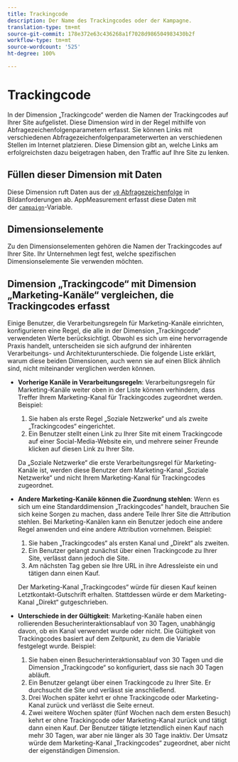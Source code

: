 ```yaml
---
title: Trackingcode
description: Der Name des Trackingcodes oder der Kampagne.
translation-type: tm+mt
source-git-commit: 178e372e63c436268a1f7028d986504983430b2f
workflow-type: tm+mt
source-wordcount: '525'
ht-degree: 100%

---
```



# Trackingcode

In der Dimension „Trackingcode“ werden die Namen der Trackingcodes auf Ihrer Site aufgelistet. Diese Dimension wird in der Regel mithilfe von Abfragezeichenfolgenparametern erfasst. Sie können Links mit verschiedenen Abfragezeichenfolgenparameterwerten an verschiedenen Stellen im Internet platzieren. Diese Dimension gibt an, welche Links am erfolgreichsten dazu beigetragen haben, den Traffic auf Ihre Site zu lenken.

## Füllen dieser Dimension mit Daten

Diese Dimension ruft Daten aus der [`v0` Abfragezeichenfolge](/help/implement/validate/query-parameters.md) in Bildanforderungen ab. AppMeasurement erfasst diese Daten mit der [`campaign`](/help/implement/vars/page-vars/campaign.md)-Variable.

## Dimensionselemente

Zu den Dimensionselementen gehören die Namen der Trackingcodes auf Ihrer Site. Ihr Unternehmen legt fest, welche spezifischen Dimensionselemente Sie verwenden möchten.

## Dimension „Trackingcode“ mit Dimension „Marketing-Kanäle“ vergleichen, die Trackingcodes erfasst

Einige Benutzer, die Verarbeitungsregeln für Marketing-Kanäle einrichten, konfigurieren eine Regel, die alle in der Dimension „Trackingcode“ verwendeten Werte berücksichtigt. Obwohl es sich um eine hervorragende Praxis handelt, unterscheiden sie sich aufgrund der inhärenten Verarbeitungs- und Architekturunterschiede. Die folgende Liste erklärt, warum diese beiden Dimensionen, auch wenn sie auf einen Blick ähnlich sind, nicht miteinander verglichen werden können.

* **Vorherige Kanäle in Verarbeitungsregeln**: Verarbeitungsregeln für Marketing-Kanäle weiter oben in der Liste können verhindern, dass Treffer Ihrem Marketing-Kanal für Trackingcodes zugeordnet werden. Beispiel:

   1. Sie haben als erste Regel „Soziale Netzwerke“ und als zweite „Trackingcodes“ eingerichtet.
   2. Ein Benutzer stellt einen Link zu Ihrer Site mit einem Trackingcode auf einer Social-Media-Website ein, und mehrere seiner Freunde klicken auf diesen Link zu Ihrer Site.

   Da „Soziale Netzwerke“ die erste Verarbeitungsregel für Marketing-Kanäle ist, werden diese Benutzer dem Marketing-Kanal „Soziale Netzwerke“ und nicht Ihrem Marketing-Kanal für Trackingcodes zugeordnet.
* **Andere Marketing-Kanäle können die Zuordnung stehlen**: Wenn es sich um eine Standarddimension „Trackingcodes“ handelt, brauchen Sie sich keine Sorgen zu machen, dass andere Teile Ihrer Site die Attribution stehlen. Bei Marketing-Kanälen kann ein Benutzer jedoch eine andere Regel anwenden und eine andere Attribution vornehmen. Beispiel:
   1. Sie haben „Trackingcodes“ als ersten Kanal und „Direkt“ als zweiten.
   2. Ein Benutzer gelangt zunächst über einen Trackingcode zu Ihrer Site, verlässt dann jedoch die Site.
   3. Am nächsten Tag geben sie Ihre URL in ihre Adressleiste ein und tätigen dann einen Kauf.

   Der Marketing-Kanal „Trackingcodes“ würde für diesen Kauf keinen Letztkontakt-Gutschrift erhalten. Stattdessen würde er dem Marketing-Kanal „Direkt“ gutgeschrieben.
* **Unterschiede in der Gültigkeit**: Marketing-Kanäle haben einen rollierenden Besucherinteraktionsablauf von 30 Tagen, unabhängig davon, ob ein Kanal verwendet wurde oder nicht. Die Gültigkeit von Trackingcodes basiert auf dem Zeitpunkt, zu dem die Variable festgelegt wurde. Beispiel:
   1. Sie haben einen Besucherinteraktionsablauf von 30 Tagen und die Dimension „Trackingcode“ so konfiguriert, dass sie nach 30 Tagen abläuft.
   2. Ein Benutzer gelangt über einen Trackingcode zu Ihrer Site. Er durchsucht die Site und verlässt sie anschließend.
   3. Drei Wochen später kehrt er ohne Trackingcode oder Marketing-Kanal zurück und verlässt die Seite erneut.
   4. Zwei weitere Wochen später (fünf Wochen nach dem ersten Besuch) kehrt er ohne Trackingcode oder Marketing-Kanal zurück und tätigt dann einen Kauf.
   Der Benutzer tätigte letztendlich einen Kauf nach mehr 30 Tagen, war aber nie länger als 30 Tage inaktiv. Der Umsatz würde dem Marketing-Kanal „Trackingcodes“ zugeordnet, aber nicht der eigenständigen Dimension.

